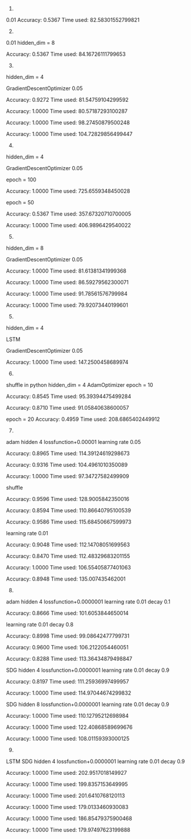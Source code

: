 1. 
0.01
Accuracy: 0.5367
Time used: 82.58301552799821

2. 
0.01
hidden_dim = 8

Accuracy: 0.5367
Time used: 84.16726111799653

3. 

hidden_dim = 4 

GradientDescentOptimizer 0.05

Accuracy: 0.9272
Time used: 81.54759104299592

Accuracy: 1.0000
Time used: 80.57187293100287

Accuracy: 1.0000
Time used: 98.27450879500248


Accuracy: 1.0000
Time used: 104.72829856499447

4. 


hidden_dim = 4 

GradientDescentOptimizer 0.05

epoch = 100

Accuracy: 1.0000
Time used: 725.6559348450028

epoch = 50 

Accuracy: 0.5367
Time used: 357.67320710700005

Accuracy: 1.0000
Time used: 406.9896429540022

5. 

hidden_dim = 8 

GradientDescentOptimizer 0.05


Accuracy: 1.0000
Time used: 81.61381341999368


Accuracy: 1.0000
Time used: 86.59279562300071

Accuracy: 1.0000
Time used: 91.78561576799984

Accuracy: 1.0000
Time used: 79.92073440199601

5. 

hidden_dim = 4 

LSTM

GradientDescentOptimizer 0.05

Accuracy: 1.0000
Time used: 147.2500458689974

6. 

shuffle in python
hidden_dim = 4
AdamOptimizer
epoch = 10

Accuracy: 0.8545
Time used: 95.39394475499284

Accuracy: 0.8710
Time used: 91.05840638600057


epoch = 20
Accuracy: 0.4959
Time used: 208.6865402449912

7. 

adam hidden 4 lossfunction+0.00001
learning rate 0.05

Accuracy: 0.8965
Time used: 114.39124619298673

Accuracy: 0.9316
Time used: 104.4961010350089

Accuracy: 1.0000
Time used: 97.34727582499909

shuffle 

Accuracy: 0.9596
Time used: 128.9005842350016

Accuracy: 0.8594
Time used: 110.86640795100539

Accuracy: 0.9586
Time used: 115.68450667599973

learning rate 0.01

Accuracy: 0.9048
Time used: 112.14708051699563

Accuracy: 0.8470
Time used: 112.48329683201155

Accuracy: 1.0000
Time used: 106.55405877401063

Accuracy: 0.8948
Time used: 135.007435462001

8. 

adam hidden 4 lossfunction+0.0000001
learning rate 0.01 decay 0.1

Accuracy: 0.8666
Time used: 101.6053844650014

learning rate 0.01 decay 0.8

Accuracy: 0.8998
Time used: 99.08642477799731

Accuracy: 0.9600
Time used: 106.2122054460051

Accuracy: 0.8288
Time used: 113.36434879498847

SDG hidden 4 lossfunction+0.0000001
learning rate 0.01 decay 0.9

Accuracy: 0.8197
Time used: 111.25936997499957

Accuracy: 1.0000
Time used: 114.97044674299832

SDG hidden 8 lossfunction+0.0000001
learning rate 0.01 decay 0.9

Accuracy: 1.0000
Time used: 110.12795212698984

Accuracy: 1.0000
Time used: 122.40868589699676

Accuracy: 1.0000
Time used: 108.01159393000125

9. 

LSTM SDG hidden 4 lossfunction+0.0000001
learning rate 0.01 decay 0.9

Accuracy: 1.0000
Time used: 202.9517018149927

Accuracy: 1.0000
Time used: 199.8357153649995

Accuracy: 1.0000
Time used: 201.6410768120113

Accuracy: 1.0000
Time used: 179.0133460930083

Accuracy: 1.0000
Time used: 186.85479375900468

Accuracy: 1.0000
Time used: 179.97497623199888